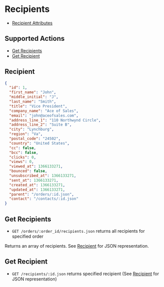 # Recipients

* [Recipient Attributes](#recipient)

## Supported Actions

* [Get Recipients](#get-recipients)
* [Get Recipient](#get-recipient)

## Recipient

```json
{
  "id": 1,
  "first_name": "John",
  "middle_initial": "J",
  "last_name": "Smith",
  "title": "Vice President",
  "company_name": "Ace of Sales",
  "email": "john@aceofsales.com",
  "address_line_1": "110 Northwynd Circle",
  "address_line_2": "Suite B",
  "city": "Lynchburg",
  "region": "Va",
  "postal_code": "24502",
  "country": "United States",
  "cc": false,
  "bcc": false,
  "clicks": 0,
  "views": 0,
  "viewed_at": 1366133271,
  "bounced": false,
  "unsubscribed_at": 1366133271,
  "sent_at": 1366133271,
  "created_at": 1366133271,
  "updated_at": 1366133271,
  "parent": "/orders/:id.json",
  "contact": "/contacts/:id.json"
}
```

## Get Recipients

* ```GET /orders/:order_id/recipients.json``` returns all recipients for specified order

Returns an array of recipients. See [Recipient](#recipient) for JSON representation.

## Get Recipient

* ```GET /recipients/:id.json``` returns specified recipient (See [Recipient](#recipient) for JSON representation)
